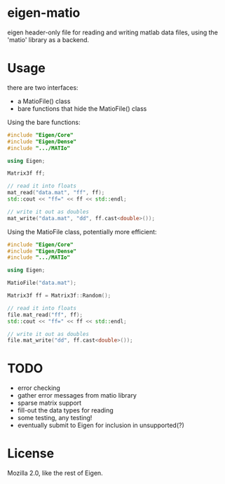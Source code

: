 # eigen-matio
eigen header-only file for reading and writing matlab data files, using the 'matio' library as a backend.

# Usage
there are two interfaces: 
- a MatioFile() class
- bare functions that hide the MatioFile() class

Using the bare functions:
```cpp
#include "Eigen/Core"
#include "Eigen/Dense"
#include ".../MATIo"

using Eigen;

Matrix3f ff;

// read it into floats
mat_read("data.mat", "ff", ff);
std::cout << "ff=" << ff << std::endl;

// write it out as doubles
mat_write("data.mat", "dd", ff.cast<double>());
```

Using the MatioFile class, potentially more efficient:
```cpp
#include "Eigen/Core"
#include "Eigen/Dense"
#include ".../MATIo"

using Eigen;

MatioFile("data.mat");

Matrix3f ff = Matrix3f::Random();

// read it into floats
file.mat_read("ff", ff);
std::cout << "ff=" << ff << std::endl;

// write it out as doubles
file.mat_write("dd", ff.cast<double>());
```

# TODO
- error checking
- gather error messages from matio library
- sparse matrix support
- fill-out the data types for reading
- some testing, any testing!
- eventually submit to Eigen for inclusion in unsupported(?)

# License
Mozilla 2.0, like the rest of Eigen.

